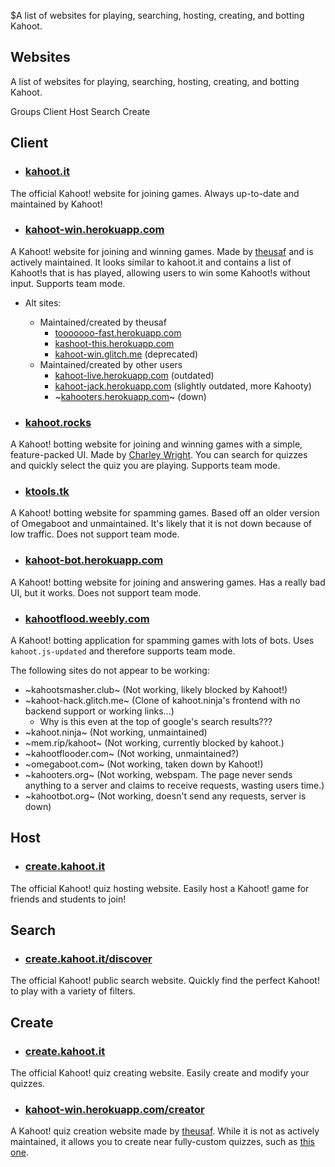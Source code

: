 $A list of websites for playing, searching, hosting, creating, and botting Kahoot.
## Websites
A list of websites for playing, searching, hosting, creating, and botting Kahoot.

<div class="navigation">
  <div>
    <span>Groups</span>
    <a class="nav" link="?scrollTo=client">Client</a>
    <a class="nav" link="?scrollTo=host">Host</a>
    <a class="nav" link="?scrollTo=search">Search</a>
    <a class="nav" link="?scrollTo=create">Create</a>
  </div>
</div>

<a class="nam" link="?scrollTo=client"></a>
## Client

- ### [kahoot.it](https://kahoot.it)
The official Kahoot! website for joining games. Always up-to-date and maintained by Kahoot!

- ### [kahoot-win.herokuapp.com](https://kahoot-win.herokuapp.com)
A Kahoot! website for joining and winning games. Made by [theusaf](https://github.com/theusaf) and is actively maintained. It looks similar to kahoot.it and contains a list of Kahoot!s that is has played, allowing users to win some Kahoot!s without input. Supports team mode.
  - Alt sites:
    - Maintained/created by theusaf
      - [tooooooo-fast.herokuapp.com](https://tooooooo-fast.herokuapp.com)
      - [kashoot-this.herokuapp.com](https://kashoot-this.herokuapp.com)
      - [kahoot-win.glitch.me](https://kahoot-win.glitch.me) (deprecated)
    - Maintained/created by other users
      - [kahoot-live.herokuapp.com](https://kahoot-live.herokuapp.com) (outdated)
      - [kahoot-jack.herokuapp.com](https://kahoot-jack.herokuapp.com) (slightly outdated, more Kahooty)
      - ~[kahooters.herokuapp.com](https://kahooters.herokuapp.com)~ (down)

- ### [kahoot.rocks](https://kahoot.rocks)
A Kahoot! botting website for joining and winning games with a simple, feature-packed UI. Made by [Charley Wright](https://github.com/charleywright/Kahoot-rocks-old). You can search for quizzes and quickly select the quiz you are playing. Supports team mode.

- ### [ktools.tk](http://ktools.tk/)
A Kahoot! botting website for spamming games. Based off an older version of Omegaboot and unmaintained. It's likely that it is not down because of low traffic. Does not support team mode.

- ### [kahoot-bot.herokuapp.com](http://kahoot-bot.herokuapp.com/)
A Kahoot! botting website for joining and answering games. Has a really bad UI, but it works. Does not support team mode.

- ### [kahootflood.weebly.com](https://kahootflood.weebly.com/)
A Kahoot! botting application for spamming games with lots of bots. Uses `kahoot.js-updated` and therefore supports team mode.

The following sites do not appear to be working:
- ~kahootsmasher.club~ (Not working, likely blocked by Kahoot!)
- ~kahoot-hack.glitch.me~ (Clone of kahoot.ninja's frontend with no backend support or working links...)
  - Why is this even at the top of google's search results???
- ~kahoot.ninja~ (Not working, unmaintained)
- ~mem.rip/kahoot~ (Not working, currently blocked by kahoot.)
- ~kahootflooder.com~ (Not working, unmaintained?)
- ~omegaboot.com~ (Not working, taken down by Kahoot!)
- ~kahooters.org~ (Not working, webspam. The page never sends anything to a server and claims to receive requests, wasting users time.)
- ~kahootbot.org~ (Not working, doesn't send any requests, server is down)

<a class="nam" link="?scrollTo=host"></a>
## Host
- ### [create.kahoot.it](https://create.kahoot.it)
The official Kahoot! quiz hosting website. Easily host a Kahoot! game for friends and students to join!

<a class="nam" link="?scrollTo=search"></a>
## Search
- ### [create.kahoot.it/discover](https://create.kahoot.it/discover)
The official Kahoot! public search website. Quickly find the perfect Kahoot! to play with a variety of filters.

<a class="nam" link="?scrollTo=create"></a>
## Create
- ### [create.kahoot.it](https://create.kahoot.it)
The official Kahoot! quiz creating website. Easily create and modify your quizzes.

- ### [kahoot-win.herokuapp.com/creator](https://kahoot-win.herokuapp.com/creator)
A Kahoot! quiz creation website made by [theusaf](https://github.com/theusaf). While it is not as actively maintained, it allows you to create near fully-custom quizzes, such as [this one](https://create.kahoot.it/details/this-kahoot-is-literally-impossible-to-win/103c34ce-c56e-4fbd-b060-87e5611de042).
